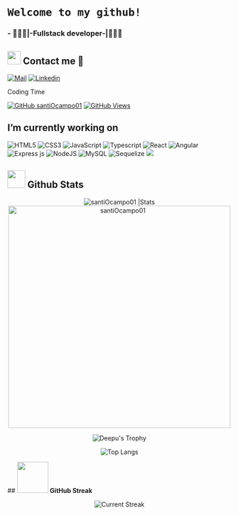 
# `Welcome to my github!` 
### - 👨🏽‍💻|-Fullstack developer-|👨🏽‍💻 </br>

## <img src="https://i.pinimg.com/originals/17/23/ec/1723ecdb201f285fe00af553d1a22c64.gif" width="30"> <b> Contact me 💎</b>
  
[![Mail](https://img.shields.io/badge/-Say%20Hi!-black?style=for-the-badge&logo=gmail)](mailto:santigo.mejia6@utp.edu.co)
[![Linkedin](https://img.shields.io/badge/-LinkedIn-black?style=for-the-badge&logo=Linkedin)](https://www.linkedin.com/in/santi-mejia-ocampo/)

Coding Time

[![GitHub santiOcampo01](https://img.shields.io/github/followers/santiOcampo01?label=follow&style=social&logoColor=black)](https://github.com/santiOcampo01)
[![GitHub Views](https://komarev.com/ghpvc/?username=santiOcampo01&color=dc143c)](https://github.com/santiOcampo01)
</br>



## I’m currently working on
![HTML5](https://img.shields.io/badge/html5-%23E34F26.svg?style=for-the-badge&logo=html5&logoColor=white) ![CSS3](https://img.shields.io/badge/css3-%231572B6.svg?style=for-the-badge&logo=css3&logoColor=white) ![JavaScript](https://img.shields.io/badge/javascript-%23323330.svg?style=for-the-badge&logo=javascript&logoColor=%23F7DF1E) ![Typescript](https://img.shields.io/badge/TypeScript-3178C6.svg?style=for-the-badge&logo=TypeScript&logoColor=white)  ![React](https://img.shields.io/badge/react-%2320232a.svg?style=for-the-badge&logo=react&logoColor=%2361DAFB)  ![Angular](https://img.shields.io/badge/Angular-DD0031?style=for-the-badge&logo=angular&logoColor=white) ![Express js](https://img.shields.io/badge/Express.js-000000?style=for-the-badge&logo=express&logoColor=white) ![NodeJS](https://img.shields.io/badge/node.js-6DA55F?style=for-the-badge&logo=node.js&logoColor=white) ![MySQL](https://img.shields.io/badge/mysql-%2300f.svg?style=for-the-badge&logo=mysql&logoColor=white) ![Sequelize](https://img.shields.io/badge/Sequelize-52B0E7?style=for-the-badge&logo=Sequelize&logoColor=white)
 <img src="https://img.shields.io/badge/NODEMON-%23323330.svg?style=for-the-badge&logo=nodemon&logoColor=%BBDEAD">


## <img src="https://usagif.com/wp-content/uploads/2022/4hv9xm/dancing-duck-acegifcom-17.gif" width="40"> <b>Github Stats</b>

<div align="center">

   <img src="https://github-readme-stats.vercel.app/api?username=santiOcampo01&count_private=false&show_icons=true&theme=radical&include_all_commits=true" alt="santiOcampo01 |Stats" />
   </br>
   <a href="https://github.com/santiOcampo01">
      <img src="https://github-profile-summary-cards.vercel.app/api/cards/profile-details?username=santiOcampo01&theme=radical" width="500" alt="santiOcampo01" >
   </a>
   </br>

   ![Deepu's Trophy](https://github-profile-trophy.vercel.app/?username=santiOcampo01&theme=radical&column=4&no-frame=true)
<!-- style="border: 1px solid white; border-radius: 5px;" -->

   ![Top Langs](https://github-readme-stats.vercel.app/api/top-langs/?username=santiOcampo01&theme=radical&hide_progress=true)
</div>
## <img src="https://cdn.pixabay.com/animation/2023/01/19/18/24/18-24-20-426_512.gif" width="70"> <b>GitHub Streak</b>

<p align="center"> <img alt="Current Streak" src="https://github-readme-streak-stats.herokuapp.com/?user=santiOcampo01&theme=dark" /> </p>
  
